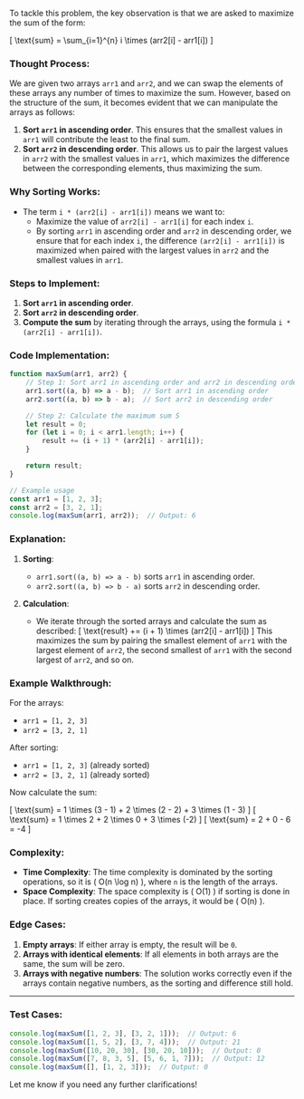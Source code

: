 To tackle this problem, the key observation is that we are asked to maximize the sum of the form:

\[
\text{sum} = \sum_{i=1}^{n} i \times (arr2[i] - arr1[i])
\]

### **Thought Process**:
We are given two arrays `arr1` and `arr2`, and we can swap the elements of these arrays any number of times to maximize the sum. However, based on the structure of the sum, it becomes evident that we can manipulate the arrays as follows:

1. **Sort `arr1` in ascending order**. This ensures that the smallest values in `arr1` will contribute the least to the final sum.
2. **Sort `arr2` in descending order**. This allows us to pair the largest values in `arr2` with the smallest values in `arr1`, which maximizes the difference between the corresponding elements, thus maximizing the sum.

### **Why Sorting Works**:
- The term `i * (arr2[i] - arr1[i])` means we want to:
  - Maximize the value of `arr2[i] - arr1[i]` for each index `i`.
  - By sorting `arr1` in ascending order and `arr2` in descending order, we ensure that for each index `i`, the difference `(arr2[i] - arr1[i])` is maximized when paired with the largest values in `arr2` and the smallest values in `arr1`.

### **Steps to Implement**:
1. **Sort `arr1` in ascending order**.
2. **Sort `arr2` in descending order**.
3. **Compute the sum** by iterating through the arrays, using the formula `i * (arr2[i] - arr1[i])`.

### **Code Implementation**:

```javascript
function maxSum(arr1, arr2) {
    // Step 1: Sort arr1 in ascending order and arr2 in descending order
    arr1.sort((a, b) => a - b);  // Sort arr1 in ascending order
    arr2.sort((a, b) => b - a);  // Sort arr2 in descending order

    // Step 2: Calculate the maximum sum S
    let result = 0;
    for (let i = 0; i < arr1.length; i++) {
        result += (i + 1) * (arr2[i] - arr1[i]);
    }

    return result;
}

// Example usage
const arr1 = [1, 2, 3];
const arr2 = [3, 2, 1];
console.log(maxSum(arr1, arr2));  // Output: 6
```

### **Explanation**:

1. **Sorting**:
   - `arr1.sort((a, b) => a - b)` sorts `arr1` in ascending order.
   - `arr2.sort((a, b) => b - a)` sorts `arr2` in descending order.
   
2. **Calculation**:
   - We iterate through the sorted arrays and calculate the sum as described:
     \[
     \text{result} += (i + 1) \times (arr2[i] - arr1[i])
     \]
     This maximizes the sum by pairing the smallest element of `arr1` with the largest element of `arr2`, the second smallest of `arr1` with the second largest of `arr2`, and so on.

### **Example Walkthrough**:

For the arrays:
- `arr1 = [1, 2, 3]`
- `arr2 = [3, 2, 1]`

After sorting:
- `arr1 = [1, 2, 3]` (already sorted)
- `arr2 = [3, 2, 1]` (already sorted)

Now calculate the sum:

\[
\text{sum} = 1 \times (3 - 1) + 2 \times (2 - 2) + 3 \times (1 - 3)
\]
\[
\text{sum} = 1 \times 2 + 2 \times 0 + 3 \times (-2)
\]
\[
\text{sum} = 2 + 0 - 6 = -4
\]

### **Complexity**:
- **Time Complexity**: The time complexity is dominated by the sorting operations, so it is \( O(n \log n) \), where `n` is the length of the arrays.
- **Space Complexity**: The space complexity is \( O(1) \) if sorting is done in place. If sorting creates copies of the arrays, it would be \( O(n) \).

### **Edge Cases**:
1. **Empty arrays**: If either array is empty, the result will be `0`.
2. **Arrays with identical elements**: If all elements in both arrays are the same, the sum will be zero.
3. **Arrays with negative numbers**: The solution works correctly even if the arrays contain negative numbers, as the sorting and difference still hold.

---

### **Test Cases**:

```javascript
console.log(maxSum([1, 2, 3], [3, 2, 1]));  // Output: 6
console.log(maxSum([1, 5, 2], [3, 7, 4]));  // Output: 21
console.log(maxSum([10, 20, 30], [30, 20, 10]));  // Output: 0
console.log(maxSum([7, 8, 3, 5], [5, 6, 1, 7]));  // Output: 12
console.log(maxSum([], [1, 2, 3]));  // Output: 0
```

Let me know if you need any further clarifications!